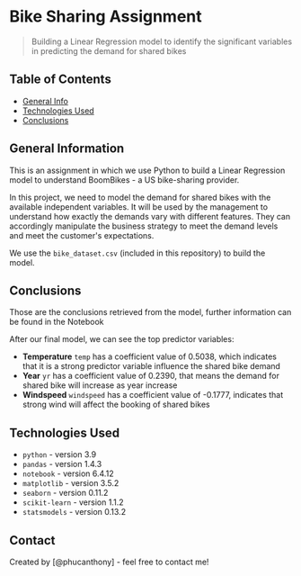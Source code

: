 # Bike Sharing Assignment
> Building a Linear Regression model to identify the significant variables in predicting the demand for shared bikes


## Table of Contents
* [General Info](#general-information)
* [Technologies Used](#technologies-used)
* [Conclusions](#conclusions)


## General Information
This is an assignment in which we use Python to build a Linear Regression model to understand BoomBikes - a US bike-sharing provider.

In this project, we need to model the demand for shared bikes with the available independent variables. It will be used by the management to understand how exactly the demands vary with different features. They can accordingly manipulate the business strategy to meet the demand levels and meet the customer's expectations.

We use the `bike_dataset.csv` (included in this repository) to build the model.

## Conclusions
Those are the conclusions retrieved from the model, further information can be found in the Notebook

After our final model, we can see the top predictor variables:
- **Temperature** `temp` has a coefficient value of 0.5038, which indicates that it is a strong predictor variable influence the shared bike demand
- **Year** `yr` has a coefficient value of 0.2390, that means the demand for shared bike will increase as year increase
- **Windspeed** `windspeed` has a coefficient value of -0.1777, indicates that strong wind will affect the booking of shared bikes


## Technologies Used
- `python` - version 3.9
- `pandas` - version 1.4.3
- `notebook` - version 6.4.12
- `matplotlib` - version 3.5.2
- `seaborn` - version 0.11.2
- `scikit-learn` - version 1.1.2
- `statsmodels` - version 0.13.2

## Contact
Created by [@phucanthony] - feel free to contact me!

